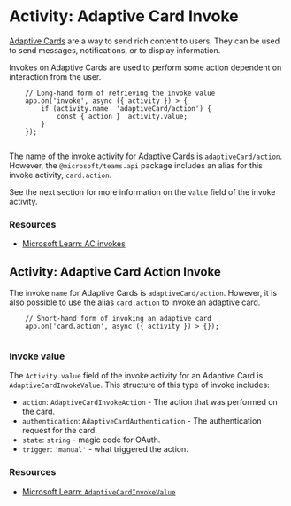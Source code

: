 # Activity: Adaptive Card Invoke

[Adaptive Cards](https://learn.microsoft.com/en-us/microsoftteams/platform/task-modules-and-cards/cards/cards-reference#adaptive-card) are a way to send rich content to users. They can be used to send messages, notifications, or to display information.

Invokes on Adaptive Cards are used to perform some action dependent on interaction from the user.

```
    // Long-hand form of retrieving the invoke value
    app.on('invoke', async ({ activity }) > {
        if (activity.name  'adaptiveCard/action') {
            const { action }  activity.value;
        }
    });
    

```
The name of the invoke activity for Adaptive Cards is `adaptiveCard/action`. However, the `@microsoft/teams.api` package includes an alias for this invoke activity, `card.action`.

See the next section for more information on the `value` field of the invoke activity.

### Resources

*   [Microsoft Learn: AC invokes](https://learn.microsoft.com/en-us/microsoftteams/platform/task-modules-and-cards/cards/cards-actions?tabsjson#action-type-invoke)

## Activity: Adaptive Card Action Invoke


The invoke `name` for Adaptive Cards is `adaptiveCard/action`. However, it is also possible to use the alias `card.action` to invoke an adaptive card.

```
    // Short-hand form of invoking an adaptive card
    app.on('card.action', async ({ activity }) > {});
    

```
### Invoke value

The `Activity.value` field of the invoke activity for an Adaptive Card is `AdaptiveCardInvokeValue`. This structure of this type of invoke includes:

*   `action`: `AdaptiveCardInvokeAction` - The action that was performed on the card.
*   `authentication`: `AdaptiveCardAuthentication` - The authentication request for the card.
*   `state`: `string` - magic code for OAuth.
*   `trigger`: `'manual'` - what triggered the action.

### Resources

*   [Microsoft Learn: `AdaptiveCardInvokeValue`](https://learn.microsoft.com/en-us/javascript/api/botframework-schema/adaptivecardinvokevalue?viewbotbuilder-ts-latest)
